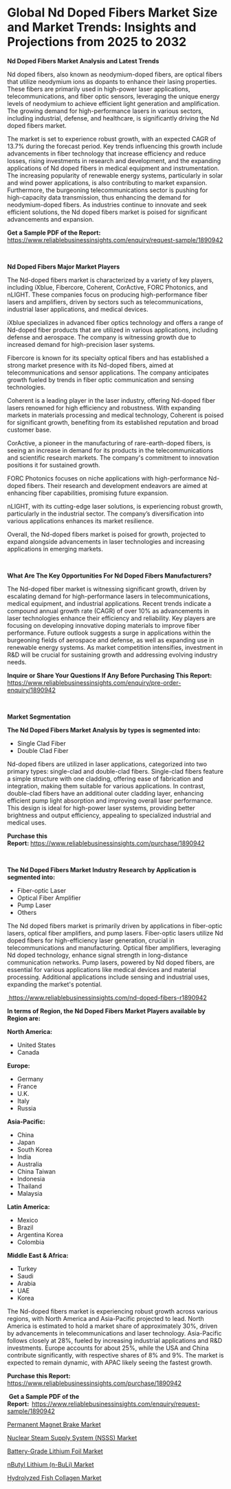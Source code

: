 <p><h1>Global Nd Doped Fibers Market Size and Market Trends: Insights and Projections from 2025 to 2032</h1></p><p><strong>Nd Doped Fibers Market Analysis and Latest Trends</strong></p>
<p><p>Nd doped fibers, also known as neodymium-doped fibers, are optical fibers that utilize neodymium ions as dopants to enhance their lasing properties. These fibers are primarily used in high-power laser applications, telecommunications, and fiber optic sensors, leveraging the unique energy levels of neodymium to achieve efficient light generation and amplification. The growing demand for high-performance lasers in various sectors, including industrial, defense, and healthcare, is significantly driving the Nd doped fibers market.</p><p>The market is set to experience robust growth, with an expected CAGR of 13.7% during the forecast period. Key trends influencing this growth include advancements in fiber technology that increase efficiency and reduce losses, rising investments in research and development, and the expanding applications of Nd doped fibers in medical equipment and instrumentation. The increasing popularity of renewable energy systems, particularly in solar and wind power applications, is also contributing to market expansion. Furthermore, the burgeoning telecommunications sector is pushing for high-capacity data transmission, thus enhancing the demand for neodymium-doped fibers. As industries continue to innovate and seek efficient solutions, the Nd doped fibers market is poised for significant advancements and expansion.</p></p>
<p><strong>Get a Sample PDF of the Report:&nbsp;</strong> <a href="https://www.reliablebusinessinsights.com/enquiry/request-sample/1890942?utm_campaign=1091&utm_medium=2&utm_source=Github&utm_content=ia&utm_term=04022025&utm_id=nd-doped-fibers">https://www.reliablebusinessinsights.com/enquiry/request-sample/1890942</a></p>
<p>&nbsp;</p>
<p><strong>Nd Doped Fibers Major Market Players</strong></p>
<p><p>The Nd-doped fibers market is characterized by a variety of key players, including iXblue, Fibercore, Coherent, CorActive, FORC Photonics, and nLIGHT. These companies focus on producing high-performance fiber lasers and amplifiers, driven by sectors such as telecommunications, industrial laser applications, and medical devices.</p><p>iXblue specializes in advanced fiber optics technology and offers a range of Nd-doped fiber products that are utilized in various applications, including defense and aerospace. The company is witnessing growth due to increased demand for high-precision laser systems.</p><p>Fibercore is known for its specialty optical fibers and has established a strong market presence with its Nd-doped fibers, aimed at telecommunications and sensor applications. The company anticipates growth fueled by trends in fiber optic communication and sensing technologies.</p><p>Coherent is a leading player in the laser industry, offering Nd-doped fiber lasers renowned for high efficiency and robustness. With expanding markets in materials processing and medical technology, Coherent is poised for significant growth, benefiting from its established reputation and broad customer base.</p><p>CorActive, a pioneer in the manufacturing of rare-earth-doped fibers, is seeing an increase in demand for its products in the telecommunications and scientific research markets. The company's commitment to innovation positions it for sustained growth.</p><p>FORC Photonics focuses on niche applications with high-performance Nd-doped fibers. Their research and development endeavors are aimed at enhancing fiber capabilities, promising future expansion.</p><p>nLIGHT, with its cutting-edge laser solutions, is experiencing robust growth, particularly in the industrial sector. The company’s diversification into various applications enhances its market resilience.</p><p>Overall, the Nd-doped fibers market is poised for growth, projected to expand alongside advancements in laser technologies and increasing applications in emerging markets.</p></p>
<p>&nbsp;</p>
<p><strong>What Are The Key Opportunities For Nd Doped Fibers Manufacturers?</strong></p>
<p><p>The Nd-doped fiber market is witnessing significant growth, driven by escalating demand for high-performance lasers in telecommunications, medical equipment, and industrial applications. Recent trends indicate a compound annual growth rate (CAGR) of over 10% as advancements in laser technologies enhance their efficiency and reliability. Key players are focusing on developing innovative doping materials to improve fiber performance. Future outlook suggests a surge in applications within the burgeoning fields of aerospace and defense, as well as expanding use in renewable energy systems. As market competition intensifies, investment in R&D will be crucial for sustaining growth and addressing evolving industry needs.</p></p>
<p><strong>Inquire or Share Your Questions If Any Before Purchasing This Report:</strong> <a href="https://www.reliablebusinessinsights.com/enquiry/pre-order-enquiry/1890942?utm_campaign=1091&utm_medium=2&utm_source=Github&utm_content=ia&utm_term=04022025&utm_id=nd-doped-fibers">https://www.reliablebusinessinsights.com/enquiry/pre-order-enquiry/1890942</a></p>
<p>&nbsp;</p>
<p><strong>Market Segmentation</strong></p>
<p><strong>The Nd Doped Fibers Market Analysis by types is segmented into:</strong></p>
<p><ul><li>Single Clad Fiber</li><li>Double Clad Fiber</li></ul></p>
<p><p>Nd-doped fibers are utilized in laser applications, categorized into two primary types: single-clad and double-clad fibers. Single-clad fibers feature a simple structure with one cladding, offering ease of fabrication and integration, making them suitable for various applications. In contrast, double-clad fibers have an additional outer cladding layer, enhancing efficient pump light absorption and improving overall laser performance. This design is ideal for high-power laser systems, providing better brightness and output efficiency, appealing to specialized industrial and medical uses.</p></p>
<p><strong>Purchase this Report:&nbsp;</strong><a href="https://www.reliablebusinessinsights.com/purchase/1890942?utm_campaign=1091&utm_medium=2&utm_source=Github&utm_content=ia&utm_term=04022025&utm_id=nd-doped-fibers">https://www.reliablebusinessinsights.com/purchase/1890942</a></p>
<p>&nbsp;</p>
<p><strong>The Nd Doped Fibers Market Industry Research by Application is segmented into:</strong></p>
<p><ul><li>Fiber-optic Laser</li><li>Optical Fiber Amplifier</li><li>Pump Laser</li><li>Others</li></ul></p>
<p><p>The Nd doped fibers market is primarily driven by applications in fiber-optic lasers, optical fiber amplifiers, and pump lasers. Fiber-optic lasers utilize Nd doped fibers for high-efficiency laser generation, crucial in telecommunications and manufacturing. Optical fiber amplifiers, leveraging Nd doped technology, enhance signal strength in long-distance communication networks. Pump lasers, powered by Nd doped fibers, are essential for various applications like medical devices and material processing. Additional applications include sensing and industrial uses, expanding the market's potential.</p></p>
<p><a href="https://www.reliablebusinessinsights.com/nd-doped-fibers-r1890942?utm_campaign=1091&utm_medium=2&utm_source=Github&utm_content=ia&utm_term=04022025&utm_id=nd-doped-fibers">&nbsp;https://www.reliablebusinessinsights.com/nd-doped-fibers-r1890942</a></p>
<p><strong>In terms of Region, the Nd Doped Fibers Market Players available by Region are:</strong></p>
<p>
    <p> <strong> North America: </strong>
        <ul>
            <li>United States</li>
            <li>Canada</li>
        </ul>
        </p> 
    <p> <strong> Europe: </strong>
        <ul>
            <li>Germany</li>
            <li>France</li>
            <li>U.K.</li>
            <li>Italy</li>
            <li>Russia</li>
        </ul>
        </p> 
    <p> <strong> Asia-Pacific: </strong>
        <ul>
            <li>China</li>
            <li>Japan</li>
            <li>South Korea</li>
            <li>India</li>
            <li>Australia</li>
            <li>China Taiwan</li>
            <li>Indonesia</li>
            <li>Thailand</li>
            <li>Malaysia</li>
        </ul>
        </p> 
    <p> <strong> Latin America: </strong>
        <ul>
            <li>Mexico</li>
            <li>Brazil</li>
            <li>Argentina Korea</li>
            <li>Colombia</li>
        </ul>
        </p> 
    <p> <strong> Middle East & Africa: </strong>
        <ul>
            <li>Turkey</li>
            <li>Saudi</li>
            <li>Arabia</li>
            <li>UAE</li>
            <li>Korea</li>
        </ul>
    </p>
    </p>
<p><p>The Nd-doped fibers market is experiencing robust growth across various regions, with North America and Asia-Pacific projected to lead. North America is estimated to hold a market share of approximately 30%, driven by advancements in telecommunications and laser technology. Asia-Pacific follows closely at 28%, fueled by increasing industrial applications and R&D investments. Europe accounts for about 25%, while the USA and China contribute significantly, with respective shares of 8% and 9%. The market is expected to remain dynamic, with APAC likely seeing the fastest growth.</p></p>
<p><strong>Purchase this Report: </strong><a href="https://www.reliablebusinessinsights.com/purchase/1890942?utm_campaign=1091&utm_medium=2&utm_source=Github&utm_content=ia&utm_term=04022025&utm_id=nd-doped-fibers">https://www.reliablebusinessinsights.com/purchase/1890942</a></p>
<p>&nbsp;<strong>Get a Sample PDF of the Report:&nbsp;&nbsp;</strong><a href="https://www.reliablebusinessinsights.com/enquiry/request-sample/1890942?utm_campaign=1091&utm_medium=2&utm_source=Github&utm_content=ia&utm_term=04022025&utm_id=nd-doped-fibers">https://www.reliablebusinessinsights.com/enquiry/request-sample/1890942</a></p>
<p><strong></strong></p>
<p><p><a href="https://www.linkedin.com/pulse/permanent-magnet-brake-market-growth-outlook-comprehensive-s6dcf?utm_campaign=1091&utm_medium=2&utm_source=Github&utm_content=ia&utm_term=04022025&utm_id=nd-doped-fibers">Permanent Magnet Brake Market</a></p><p><a href="https://www.linkedin.com/pulse/emerging-technologies-reshaping-nuclear-steam-supply-system-nicjc?utm_campaign=1091&utm_medium=2&utm_source=Github&utm_content=ia&utm_term=04022025&utm_id=nd-doped-fibers">Nuclear Steam Supply System (NSSS) Market</a></p><p><a href="https://github.com/njockebogris/Market-Research-Report-List-1/blob/main/battery-grade-lithium-foil-market.md?utm_campaign=1091&utm_medium=2&utm_source=Github&utm_content=ia&utm_term=04022025&utm_id=nd-doped-fibers">Battery-Grade Lithium Foil Market</a></p><p><a href="https://github.com/raffadongraffadong/Market-Research-Report-List-1/blob/main/nbutyl-lithium-n-buli-market.md?utm_campaign=1091&utm_medium=2&utm_source=Github&utm_content=ia&utm_term=04022025&utm_id=nd-doped-fibers">nButyl Lithium (n-BuLi) Market</a></p><p><a href="https://www.linkedin.com/pulse/hydrolyzed-fish-collagen-market-size-overview-growth-analysis-8mpbf?utm_campaign=1091&utm_medium=2&utm_source=Github&utm_content=ia&utm_term=04022025&utm_id=nd-doped-fibers">Hydrolyzed Fish Collagen Market</a></p></p>